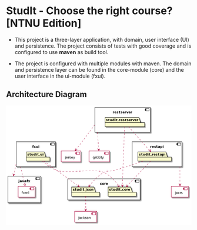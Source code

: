 # StudIt - Choose the right course? [NTNU Edition]

* This project is a three-layer application, with domain, user interface (UI) and persistence. The project consists of tests with good coverage and is configured to use **maven** as build tool.

* The project is configured with multiple modules with maven. The domain and persistence layer can be found in the core-module (core) and the user interface in the ui-module (fxui).

## Architecture Diagram
![Architecture](architecture.png)